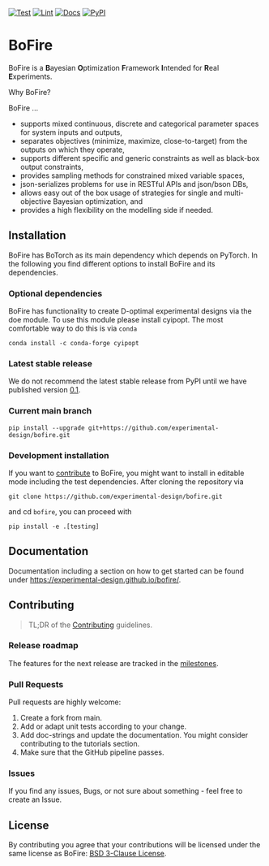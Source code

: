 
[![Test](https://github.com/experimental-design/bofire/workflows/Tests/badge.svg)](https://github.com/experimental-design/bofire/actions?query=workflow%3ATests)
[![Lint](https://github.com/experimental-design/bofire/workflows/Lint/badge.svg)](https://github.com/experimental-design/bofire/actions?query=workflow%3ALint)
[![Docs](https://github.com/experimental-design/bofire/workflows/Docs/badge.svg)](https://github.com/experimental-design/bofire/actions?query=workflow%3ADocs)
[![PyPI](https://img.shields.io/pypi/v/bofire.svg)](https://pypi.org/project/bofire)
# BoFire
BoFire is a **B**ayesian **O**ptimization **F**ramework **I**ntended for **R**eal **E**xperiments. 

Why BoFire?

BoFire ...

- supports mixed continuous, discrete and categorical parameter spaces for system inputs and outputs,
- separates objectives (minimize, maximize, close-to-target) from the outputs on which they operate,
- supports different specific and generic constraints as well as black-box output constraints,
- provides sampling methods for constrained mixed variable spaces,
- json-serializes problems for use in RESTful APIs and json/bson DBs,
- allows easy out of the box usage of strategies for single and multi-objective Bayesian optimization, and 
- provides a high flexibility on the modelling side if needed.

## Installation

BoFire has BoTorch as its main dependency which depends on PyTorch. In the following you find different options to install BoFire and its dependencies.

### Optional dependencies

BoFire has functionality to create D-optimal experimental designs via the doe module. To use this module please install cyipopt. The most comfortable way to do this is via `conda`
```
conda install -c conda-forge cyipopt
```

### Latest stable release

We do not recommend the latest stable release from PyPI until we have published version [0.1](https://github.com/experimental-design/bofire/milestone/1). 

### Current main branch
```
pip install --upgrade git+https://github.com/experimental-design/bofire.git
```

### Development installation
If you want to [contribute](CONTRIBUTING.md) to BoFire, you might want to install in editable mode including the test dependencies.
After cloning the repository via
```
git clone https://github.com/experimental-design/bofire.git
```
and cd `bofire`, you can proceed with
```
pip install -e .[testing]
```
## Documentation

Documentation including a section on how to get started can be found under https://experimental-design.github.io/bofire/.

## Contributing

> TL;DR of the [Contributing](./CONTRIBUTING.md) guidelines.

### Release roadmap

The features for the next release are tracked in the [milestones](https://github.com/experimental-design/bofire/milestones).

### Pull Requests

Pull requests are highly welcome:

1. Create a fork from main.
2. Add or adapt unit tests according to your change.
3. Add doc-strings and update the documentation. You might consider contributing to the tutorials section.
4. Make sure that the GitHub pipeline passes.

### Issues

If you find any issues, Bugs, or not sure about something -  feel free to create an Issue.

## License

By contributing you agree that your contributions will be licensed under the same license as BoFire: [BSD 3-Clause License](./LICENSE).
